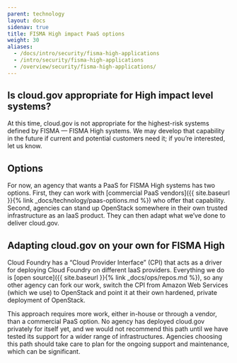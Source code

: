 ```yaml
---
parent: technology
layout: docs
sidenav: true
title: FISMA High impact PaaS options
weight: 30
aliases:
  - /docs/intro/security/fisma-high-applications
  - /intro/security/fisma-high-applications
  - /overview/security/fisma-high-applications/
---
```


## Is cloud.gov appropriate for High impact level systems?

At this time, cloud.gov is not appropriate for the highest-risk systems defined by FISMA — FISMA High systems. We may develop that capability in the future if current and potential customers need it; if you’re interested, let us know.

## Options

For now, an agency that wants a PaaS for FISMA High systems has two options. First, they can work with [commercial PaaS vendors]({{ site.baseurl }}{% link _docs/technology/paas-options.md %}) who offer that capability. Second, agencies can stand up OpenStack somewhere in their own trusted infrastructure as an IaaS product. They can then adapt what we’ve done to deliver cloud.gov.

## Adapting cloud.gov on your own for FISMA High

Cloud Foundry has a “Cloud Provider Interface” (CPI) that acts as a driver for deploying Cloud Foundry on different IaaS providers. Everything we do is [open source]({{ site.baseurl }}{% link _docs/ops/repos.md %}), so any other agency can fork our work, switch the CPI from Amazon Web Services (which we use) to OpenStack and point it at their own hardened, private deployment of OpenStack.

This approach requires more work, either in-house or through a vendor, than a commercial PaaS option. No agency has deployed cloud.gov privately for itself yet, and we would not recommend this path until we have tested its support for a wider range of infrastructures. Agencies choosing this path should take care to plan for the ongoing support and maintenance, which can be significant.

